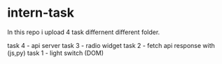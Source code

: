 # intern-task
In this repo i upload 4 task differnent different folder.

task 4 - api server
task 3 - radio widget
task 2 - fetch api response with (js,py)
task 1 - light switch (DOM)
